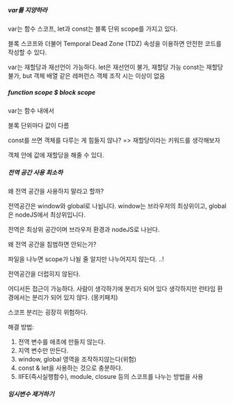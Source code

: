 ##### var를 지양하라

 var는 함수 스코프, let과 const는 블록 단위 scope를 가지고 있다.

블록 스코프와 더불어 Temporal Dead Zone (TDZ) 속성을 이용하면 안전한 코드를 작성할 수 있다.

var는 재할당과 재선언이 가능하다.
let은 재선언이 불가, 재할당 가능
const는 재할당 불가, but 객체 배열 같은 레퍼런스 객체 조작 시는 이상이 없음

##### function scope $ block scope

var는 함수 내에서 

블록 단위마다 값이 다름

const를 쓰면 객체를 다루는 게 힘들지 않나? => 재할당이라는 키워드를 생각해보자

객체 안에 값에 재할당을 해줄 수 있다. 

##### 전역 공간 사용 최소하

왜 전역 공간을 사용하지 말라고 할까?

전역공간은 window와 global로 나뉩니다.
window는 브라우저의 최상위이고,  global은 nodeJS에서 최상위입니다.


전역은 최상위 공간이며 브라우저 환경과 nodeJS로 나뉜다. 

왜 전역 공간을 침범하면 안되는가? 


 파일을 나누면 scope가 나뉠 줄 알지만 나누어지지 않는다. ..!



전역공간을 더럽히지 않된다.

어디서든 접근이 가능하다.
사람이 생각하기에 분리가 되어 있다 생각하지만 런타임 환경에서는 분리가 되어 있지 않다. (몽키패치)

스코프 분리는 굉장히 위험하다.

해결 방법: 

1. 전역 변수를 애초에 만들지 않는다.
2. 지역 변수만 만든다.
3. window, global 영역을 조작하지않는다(위험)
4. const & let을 사용하는 것으로 충분하다.
5. IIFE(즉시실행함수), module, closure 등의 스코프를 나누는 방법을 사용

##### 임시변수 제거하기 